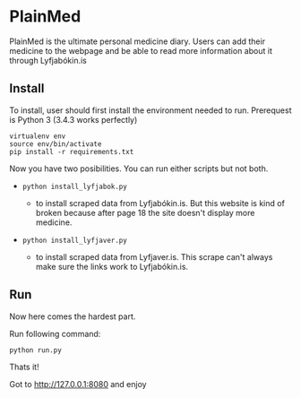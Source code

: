 # PlainMed
PlainMed is the ultimate personal medicine diary. 
Users can add their medicine to the webpage and be able to 
read more information about it through Lyfjabókin.is

## Install
To install, user should first install the environment needed to run.
Prerequest is Python 3 (3.4.3 works perfectly)

```
virtualenv env
source env/bin/activate
pip install -r requirements.txt
```

Now you have two posibilities. You can run either scripts but not both.
  * ``python install_lyfjabok.py``
    - to install scraped data from Lyfjabókin.is.
      But this website is kind of broken because after page 18 the site doesn't
      display more medicine.

  * ``python install_lyfjaver.py``
    - to install scraped data from Lyfjaver.is.
      This scrape can't always make sure the links work to Lyfjabókin.is.

## Run
Now here comes the hardest part.

Run following command:
```
python run.py
```

Thats it!


Got to http://127.0.0.1:8080 and enjoy
